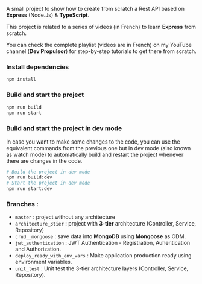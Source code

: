 A small project to show how to create from scratch a Rest API based on **Express** (Node.Js) & **TypeScript**.

This project is related to a series of videos (in French) to learn **Express** from scratch.

You can check the complete playlist (videos are in French) on my YouTube channel (**Dev Propulsor**) for step-by-step tutorials to get there from scratch.

### Install dependencies

```bash
npm install
```

### Build and start the project

```bash
npm run build
npm run start
```

### Build and start the project in dev mode

In case you want to make some changes to the code, you can use the equivalent commands from the previous one but in dev mode (also known as watch mode) to automatically build and restart the project whenever there are changes in the code.

```bash
# Build the project in dev mode
npm run build:dev
# Start the project in dev mode
npm run start:dev
```

### Branches :

- `master` : project without any architecture
- `architecture_3tier` : project with **3-tier** architecture (Controller, Service, Repository)
- `crud__mongoose` : save data into **MongoDB** using **Mongoose** as ODM.
- `jwt_authentication` : JWT Authentication - Registration, Auhentication and Authorization.
- `deploy_ready_with_env_vars` : Make application production ready using environment variables.
- `unit_test` : Unit test the 3-tier architecture layers (Controller, Service, Repository).
